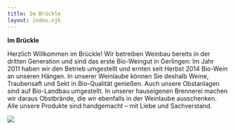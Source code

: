 ```yaml
---
title: Im Brückle
layout: index.njk
---
```

**Im Brückle**

Herzlich Willkommen im Brückle! Wir betreiben Weinbau bereits in der dritten Generation und sind das erste Bio-Weingut in Gerlingen: Im Jahr 2011 haben wir den Betrieb umgestellt und ernten seit Herbst 2014 Bio-Wein an unseren Hängen. In unserer Weinlaube können Sie deshalb Weine, Traubensaft und Sekt in Bio-Qualität genießen. Auch unsere Obstanlagen sind auf Bio-Landbau umgestellt. In unserer hauseigenen Brennerei machen wir daraus Obstbrände, die wir ebenfalls in der Weinlaube ausschenken. Alle unsere Produkte sind handgemacht – mit Liebe und Sachverstand. [](www.robertaantinolfi.com)

![](/assets/img/1224.jpg)
